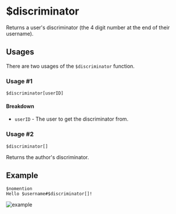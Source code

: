 # $discriminator
Returns a user's discriminator (the 4 digit number at the end of their username).

## Usages
There are two usages of the `$discriminator` function.

### Usage #1
```
$discriminator[userID]
```

#### Breakdown
- `userID` - The user to get the discriminator from.

### Usage #2
```
$discriminator[]
```
Returns the author's discriminator.

## Example
```
$nomention
Hello $username#$discriminator[]!
```

![example](https://user-images.githubusercontent.com/69215413/123010488-b5911b00-d38c-11eb-8aeb-a7453c3687c6.png)
